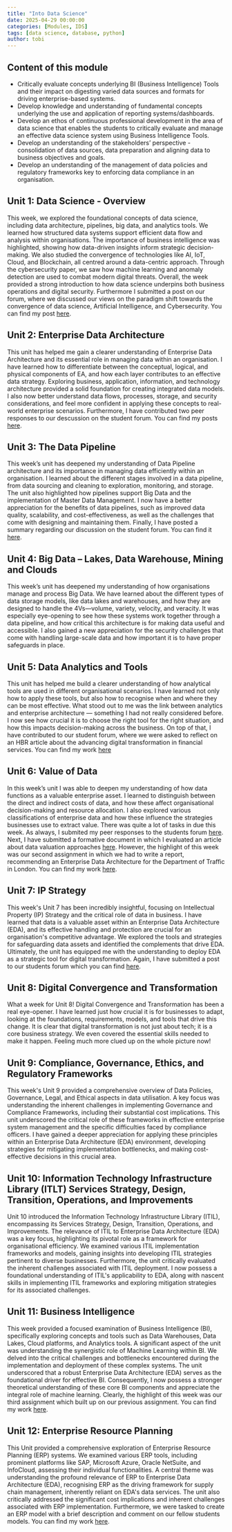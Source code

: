 ```yaml
---
title: "Into Data Science"
date: 2025-04-29 00:00:00
categories: [Modules, IDS]
tags: [data science, database, python]
author: tobi
---
```


## Content of this module

* Critically evaluate concepts underlying BI (Business Intelligence) Tools and their impact on digesting varied data sources and formats for driving enterprise-based systems.
* Develop knowledge and understanding of fundamental concepts underlying the use and application of reporting systems/dashboards.
* Develop an ethos of continuous professional development in the area of data science that enables the students to critically evaluate and manage an effective data science system using Business Intelligence Tools.
* Develop an understanding of the stakeholders’ perspective - consolidation of data sources, data preparation and aligning data to business objectives and goals.
* Develop an understanding of the management of data policies and regulatory frameworks key to enforcing data compliance in an organisation.


## Unit 1: Data Science - Overview
This week, we explored the foundational concepts of data science, including data architecture, pipelines, big data, and analytics tools. We learned how structured data systems support efficient data flow and analysis within organisations. The importance of business intelligence was highlighted, showing how data-driven insights inform strategic decision-making. We also studied the convergence of technologies like AI, IoT, Cloud, and Blockchain, all centred around a data-centric approach. Through the cybersecurity paper, we saw how machine learning and anomaly detection are used to combat modern digital threats. Overall, the week provided a strong introduction to how data science underpins both business operations and digital security. Furthermore I submitted a post on our forum, where we discussed our views on the paradigm shift towards the convergence of data science, Artificial Intelligence, and Cybersecurity. You can find my post [here](https://github.com/TobiZeier/UoEO_MSc_EIM/blob/main/Module5_Into_Data_Science/Unit1-3-ForumPost.pdf).


## Unit 2: Enterprise Data Architecture
This unit has helped me gain a clearer understanding of Enterprise Data Architecture and its essential role in managing data within an organisation. I have learned how to differentiate between the conceptual, logical, and physical components of EA, and how each layer contributes to an effective data strategy. Exploring business, application, information, and technology architecture provided a solid foundation for creating integrated data models. I also now better understand data flows, processes, storage, and security considerations, and feel more confident in applying these concepts to real-world enterprise scenarios. Furthermore, I have contributed two peer responses to our descussion on the student forum. You can find my posts [here](https://github.com/TobiZeier/UoEO_MSc_EIM/blob/main/Module5_Into_Data_Science/Unit1-3-ForumPost.pdf).

## Unit 3: The Data Pipeline
This week’s unit has deepened my understanding of Data Pipeline architecture and its importance in managing data efficiently within an organisation. I learned about the different stages involved in a data pipeline, from data sourcing and cleaning to exploration, monitoring, and storage. The unit also highlighted how pipelines support Big Data and the implementation of Master Data Management. I now have a better appreciation for the benefits of data pipelines, such as improved data quality, scalability, and cost-effectiveness, as well as the challenges that come with designing and maintaining them. Finally, I have posted a summary regarding our discussion on the student forum. You can find it [here](https://github.com/TobiZeier/UoEO_MSc_EIM/blob/main/Module5_Into_Data_Science/Unit1-3-ForumPost.pdf).


## Unit 4: Big Data – Lakes, Data Warehouse, Mining and Clouds
This week’s unit has deepened my understanding of how organisations manage and process Big Data. We have learned about the different types of data storage models, like data lakes and warehouses, and how they are designed to handle the 4Vs—volume, variety, velocity, and veracity. It was especially eye-opening to see how these systems work together through a data pipeline, and how critical this architecture is for making data useful and accessible. I also gained a new appreciation for the security challenges that come with handling large-scale data and how important it is to have proper safeguards in place. 


## Unit 5: Data Analytics and Tools
This unit has helped me build a clearer understanding of how analytical tools are used in different organisational scenarios. I have learned not only how to apply these tools, but also how to recognise when and where they can be most effective. What stood out to me was the link between analytics and enterprise architecture — something I had not really considered before. I now see how crucial it is to choose the right tool for the right situation, and how this impacts decision-making across the business. On top of that, I have contributed to our student forum, where we were asked to reflect on an HBR article about the advancing digital transformation in financial services. You can find my work [here](https://github.com/TobiZeier/UoEO_MSc_EIM/blob/main/Module5_Into_Data_Science/Unit5-7-ForumPost.pdf)


## Unit 6: Value of Data
In this week’s unit I was able to deepen my understanding of how data functions as a valuable enterprise asset. I learned to distinguish between the direct and indirect costs of data, and how these affect organisational decision-making and resource allocation. I also explored various classifications of enterprise data and how these influence the strategies businesses use to extract value. There was quite a lot of tasks in due this week. As always, I submited my peer responses to the students forum [here](https://github.com/TobiZeier/UoEO_MSc_EIM/blob/main/Module5_Into_Data_Science/Unit5-7-ForumPost.pdf). Next, I have submitted a formative document in which I evaluated an article about data valuation approaches [here](https://github.com/TobiZeier/UoEO_MSc_EIM/blob/main/Module5_Into_Data_Science/Unit6-EvaluationSubmission.pdf). However, the highlight of this week was our second assignment in which we had to write a report, recommending an Enterprise Data Architecture for the Department of Traffic in London. You can find my work [here](https://github.com/TobiZeier/UoEO_MSc_EIM/blob/main/Module5_Into_Data_Science/TobiasZeierDataReport050625.pdf).


## Unit 7: IP Strategy
This week's Unit 7 has been incredibly insightful, focusing on Intellectual Property (IP) Strategy and the critical role of data in business. I have learned that data is a valuable asset within an Enterprise Data Architecture (EDA), and its effective handling and protection are crucial for an organisation's competitive advantage.
We explored the tools and strategies for safeguarding data assets and identified the complements that drive EDA. Ultimately, the unit has equipped me with the understanding to deploy EDA as a strategic tool for digital transformation. Again, I have submitted a post to our students forum which you can find [here](https://github.com/TobiZeier/UoEO_MSc_EIM/blob/main/Module5_Into_Data_Science/Unit5-7-ForumPost.pdf).


## Unit 8: Digital Convergence and Transformation
What a week for Unit 8! Digital Convergence and Transformation has been a real eye-opener. I have learned just how crucial it is for businesses to adapt, looking at the foundations, requirements, models, and tools that drive this change. It is clear that digital transformation is not just about tech; it is a core business strategy. We even covered the essential skills needed to make it happen. Feeling much more clued up on the whole picture now!


## Unit 9: Compliance, Governance, Ethics, and Regulatory Frameworks
This week's Unit 9 provided a comprehensive overview of Data Policies, Governance, Legal, and Ethical aspects in data utilisation. A key focus was understanding the inherent challenges in implementing Governance and Compliance Frameworks, including their substantial cost implications. This unit underscored the critical role of these frameworks in effective enterprise system management and the specific difficulties faced by compliance officers. I have gained a deeper appreciation for applying these principles within an Enterprise Data Architecture (EDA) environment, developing strategies for mitigating implementation bottlenecks, and making cost-effective decisions in this crucial area.


## Unit 10: Information Technology Infrastructure Library (ITLT) Services Strategy, Design, Transition, Operations, and Improvements
Unit 10 introduced the Information Technology Infrastructure Library (ITIL), encompassing its Services Strategy, Design, Transition, Operations, and Improvements. The relevance of ITIL to Enterprise Data Architecture (EDA) was a key focus, highlighting its pivotal role as a framework for organisational efficiency. We examined various ITIL implementation frameworks and models, gaining insights into developing ITIL strategies pertinent to diverse businesses. Furthermore, the unit critically evaluated the inherent challenges associated with ITIL deployment. I now possess a foundational understanding of ITIL's applicability to EDA, along with nascent skills in implementing ITIL frameworks and exploring mitigation strategies for its associated challenges.


## Unit 11: Business Intelligence
This week provided a focused examination of Business Intelligence (BI), specifically exploring concepts and tools such as Data Warehouses, Data Lakes, Cloud platforms, and Analytics tools. A significant aspect of the unit was understanding the synergistic role of Machine Learning within BI. We delved into the critical challenges and bottlenecks encountered during the implementation and deployment of these complex systems. The unit underscored that a robust Enterprise Data Architecture (EDA) serves as the foundational driver for effective BI. Consequently, I now possess a stronger theoretical understanding of these core BI components and appreciate the integral role of machine learning. Clearly, the highlight of this week was our third assignment which built up on our previous assignment. You can find my work [here](https://github.com/TobiZeier/UoEO_MSc_EIM/blob/main/Module5_Into_Data_Science).


## Unit 12: Enterprise Resource Planning
This Unit provided a comprehensive exploration of Enterprise Resource Planning (ERP) systems. We examined various ERP tools, including prominent platforms like SAP, Microsoft Azure, Oracle NetSuite, and InfoCloud, assessing their individual functionalities. A central theme was understanding the profound relevance of ERP to Enterprise Data Architecture (EDA), recognising ERP as the driving framework for supply chain management, inherently reliant on EDA's data services. The unit also critically addressed the significant cost implications and inherent challenges associated with ERP implementation. Furthermore, we were tasked to create an ERP model with a brief description and comment on our fellow students models. You can find my work [here](https://github.com/TobiZeier/UoEO_MSc_EIM/blob/main/Module5_Into_Data_Science/Unit12-ERPModel.pdf).
